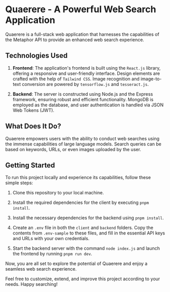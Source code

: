 # Quaerere - A Powerful Web Search Application

Quaerere is a full-stack web application that harnesses the capabilities of the Metaphor API to provide an enhanced web search experience.

## Technologies Used

1. **Frontend**: The application's frontend is built using the `React.js` library, offering a responsive and user-friendly interface. Design elements are crafted with the help of `Tailwind CSS`. Image recognition and image-to-text conversion are powered by `tensorflow.js` and `tesseract.js`.

2. **Backend**: The server is constructed using Node.js and the Express framework, ensuring robust and efficient functionality. MongoDB is employed as the database, and user authentication is handled via JSON Web Tokens (JWT).

## What Does It Do?

Quaerere empowers users with the ability to conduct web searches using the immense capabilities of large language models. Search queries can be based on keywords, URLs, or even images uploaded by the user.

## Getting Started

To run this project locally and experience its capabilities, follow these simple steps:

1. Clone this repository to your local machine.

2. Install the required dependencies for the client by executing `pnpm install`.

3. Install the necessary dependencies for the backend using `pnpm install`.

4. Create an `.env` file in both the `client` and `backend` folders. Copy the contents from `.env-sample` to these files, and fill in the essential API keys and URLs with your own credentials.

5. Start the backend server with the command `node index.js` and launch the frontend by running `pnpm run dev`.

Now, you are all set to explore the potential of Quaerere and enjoy a seamless web search experience.

Feel free to customize, extend, and improve this project according to your needs. Happy searching!
